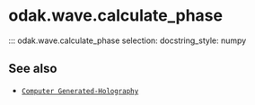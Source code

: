 # odak.wave.calculate_phase

::: odak.wave.calculate_phase
    selection:
        docstring_style: numpy

## See also

* [`Computer Generated-Holography`](../../cgh.md)
